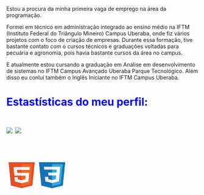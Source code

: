 Estou a procura da minha primeira vaga de emprego na área da programação.

Formei em técnico em administração integrado ao ensino médio na IFTM (Instituto Federal do Triângulo Mineiro) Campus Uberaba, onde fiz vários projetos com o foco de criação de empresas. Durante essa formação, tive bastante contato com o cursos técnicos e graduações voltadas para pecuária e agronomia, pois havia bastante cursos da área no campus.

E atualmente estou cursando a graduação em Análise em desenvolvimento de sistemas no IFTM Campus Avançado Uberaba Parque Tecnológico. Além disso eu conluí também o Inglês Iniciante no IFTM Campus Uberaba.

<h1 style = "color: blue">Estastísticas do meu perfil:<h1>

<div style="display: inline_block">
  <img height="180em" src="https://github-readme-stats.vercel.app/api?username=Diogogc1&show_icons=true&theme=algolia&include_all_commits=true&count_private=true"/>
  <img height="180em" src="https://github-readme-stats.vercel.app/api/top-langs/?username=Diogogc1&layout=compact&langs_count=7&theme=algolia"/>
</div>
<br> <br>
<div>
<img align="left" alt="Diogogc1-HTML" height="70px" width="80px" src="https://raw.githubusercontent.com/devicons/devicon/master/icons/html5/html5-original.svg">
<img align="left" alt="Diogogc1-CSS" height="70px" width="80px" src="https://raw.githubusercontent.com/devicons/devicon/master/icons/css3/css3-original.svg">
</div>
